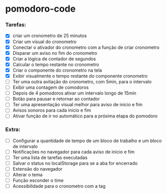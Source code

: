 # pomodoro-code

### Tarefas:

- [X] criar um cronometro de 25 minutos
- [X] Criar um visual do cronometro
- [X] Conectar o ativador do cronometro com a função de criar cronometro
- [X] Disparar um aviso no fim do cronometro
- [X] Criar a lógica de contador de segundos
- [X] Calcular o tempo restante no cronometro
- [X] Criar o componente do cronometro na tela
- [X] Exibir visualmente o tempo restante do componente cronometro
- [ ] Ter uma outra avitação do cronometro, com 5min, para o intervalo
- [ ] Exibir uma contagem de comodoros
- [ ] Depois de 4 pomodoros ativar um intervalo  longo de 15min
- [ ] Botão para pausar e retornar ao contador
- [ ] Ter uma apresentação visual melhor para aviso de inicio e fim
- [ ] Avisos sonoros para cada inicio e fim
- [ ] Ativar função de ir no automático para a próxima etapa do pomodoro

### Extra:

- [ ] Configurar a quantidade de tempo de um bloco de trabalho e um bloco de intervalo
- [ ] Notificações no navegador  para cada aviso de inicio e fim
- [ ] Ter uma lista de tarefas executadas
- [ ] Salvar o status no localStorage para se a aba for encerrado
- [ ] Extensão do navegador
- [ ] Alterar o tema
- [ ] Função esconder o time
- [ ] Acessibilidade para o cronometro com a tag <time>